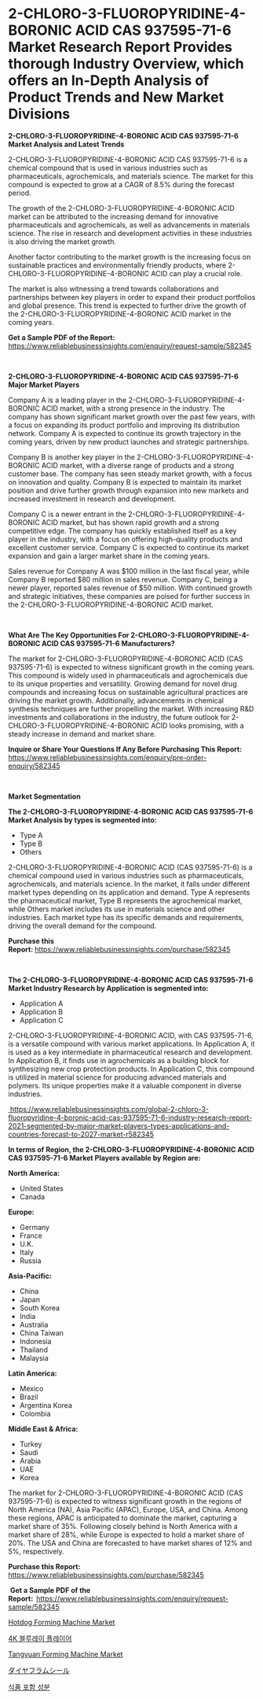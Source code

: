 <p><h1>2-CHLORO-3-FLUOROPYRIDINE-4-BORONIC ACID CAS 937595-71-6 Market Research Report Provides thorough Industry Overview, which offers an In-Depth Analysis of Product Trends and New Market Divisions</h1></p><p><strong>2-CHLORO-3-FLUOROPYRIDINE-4-BORONIC ACID CAS 937595-71-6 Market Analysis and Latest Trends</strong></p>
<p><p>2-CHLORO-3-FLUOROPYRIDINE-4-BORONIC ACID CAS 937595-71-6 is a chemical compound that is used in various industries such as pharmaceuticals, agrochemicals, and materials science. The market for this compound is expected to grow at a CAGR of 8.5% during the forecast period. </p><p>The growth of the 2-CHLORO-3-FLUOROPYRIDINE-4-BORONIC ACID market can be attributed to the increasing demand for innovative pharmaceuticals and agrochemicals, as well as advancements in materials science. The rise in research and development activities in these industries is also driving the market growth. </p><p>Another factor contributing to the market growth is the increasing focus on sustainable practices and environmentally friendly products, where 2-CHLORO-3-FLUOROPYRIDINE-4-BORONIC ACID can play a crucial role.</p><p>The market is also witnessing a trend towards collaborations and partnerships between key players in order to expand their product portfolios and global presence. This trend is expected to further drive the growth of the 2-CHLORO-3-FLUOROPYRIDINE-4-BORONIC ACID market in the coming years.</p></p>
<p><strong>Get a Sample PDF of the Report:&nbsp;</strong> <a href="https://www.reliablebusinessinsights.com/enquiry/request-sample/582345">https://www.reliablebusinessinsights.com/enquiry/request-sample/582345</a></p>
<p>&nbsp;</p>
<p><strong>2-CHLORO-3-FLUOROPYRIDINE-4-BORONIC ACID CAS 937595-71-6 Major Market Players</strong></p>
<p><p>Company A is a leading player in the 2-CHLORO-3-FLUOROPYRIDINE-4-BORONIC ACID market, with a strong presence in the industry. The company has shown significant market growth over the past few years, with a focus on expanding its product portfolio and improving its distribution network. Company A is expected to continue its growth trajectory in the coming years, driven by new product launches and strategic partnerships.</p><p>Company B is another key player in the 2-CHLORO-3-FLUOROPYRIDINE-4-BORONIC ACID market, with a diverse range of products and a strong customer base. The company has seen steady market growth, with a focus on innovation and quality. Company B is expected to maintain its market position and drive further growth through expansion into new markets and increased investment in research and development.</p><p>Company C is a newer entrant in the 2-CHLORO-3-FLUOROPYRIDINE-4-BORONIC ACID market, but has shown rapid growth and a strong competitive edge. The company has quickly established itself as a key player in the industry, with a focus on offering high-quality products and excellent customer service. Company C is expected to continue its market expansion and gain a larger market share in the coming years.</p><p>Sales revenue for Company A was $100 million in the last fiscal year, while Company B reported $80 million in sales revenue. Company C, being a newer player, reported sales revenue of $50 million. With continued growth and strategic initiatives, these companies are poised for further success in the 2-CHLORO-3-FLUOROPYRIDINE-4-BORONIC ACID market.</p></p>
<p>&nbsp;</p>
<p><strong>What Are The Key Opportunities For 2-CHLORO-3-FLUOROPYRIDINE-4-BORONIC ACID CAS 937595-71-6 Manufacturers?</strong></p>
<p><p>The market for 2-CHLORO-3-FLUOROPYRIDINE-4-BORONIC ACID (CAS 937595-71-6) is expected to witness significant growth in the coming years. This compound is widely used in pharmaceuticals and agrochemicals due to its unique properties and versatility. Growing demand for novel drug compounds and increasing focus on sustainable agricultural practices are driving the market growth. Additionally, advancements in chemical synthesis techniques are further propelling the market. With increasing R&D investments and collaborations in the industry, the future outlook for 2-CHLORO-3-FLUOROPYRIDINE-4-BORONIC ACID looks promising, with a steady increase in demand and market share.</p></p>
<p><strong>Inquire or Share Your Questions If Any Before Purchasing This Report:</strong> <a href="https://www.reliablebusinessinsights.com/enquiry/pre-order-enquiry/582345">https://www.reliablebusinessinsights.com/enquiry/pre-order-enquiry/582345</a></p>
<p>&nbsp;</p>
<p><strong>Market Segmentation</strong></p>
<p><strong>The 2-CHLORO-3-FLUOROPYRIDINE-4-BORONIC ACID CAS 937595-71-6 Market Analysis by types is segmented into:</strong></p>
<p><ul><li>Type A</li><li>Type B</li><li>Others</li></ul></p>
<p><p>2-CHLORO-3-FLUOROPYRIDINE-4-BORONIC ACID (CAS 937595-71-6) is a chemical compound used in various industries such as pharmaceuticals, agrochemicals, and materials science. In the market, it falls under different market types depending on its application and demand. Type A represents the pharmaceutical market, Type B represents the agrochemical market, while Others market includes its use in materials science and other industries. Each market type has its specific demands and requirements, driving the overall demand for the compound.</p></p>
<p><strong>Purchase this Report:&nbsp;</strong><a href="https://www.reliablebusinessinsights.com/purchase/582345">https://www.reliablebusinessinsights.com/purchase/582345</a></p>
<p>&nbsp;</p>
<p><strong>The 2-CHLORO-3-FLUOROPYRIDINE-4-BORONIC ACID CAS 937595-71-6 Market Industry Research by Application is segmented into:</strong></p>
<p><ul><li>Application A</li><li>Application B</li><li>Application C</li></ul></p>
<p><p>2-CHLORO-3-FLUOROPYRIDINE-4-BORONIC ACID, with CAS 937595-71-6, is a versatile compound with various market applications. In Application A, it is used as a key intermediate in pharmaceutical research and development. In Application B, it finds use in agrochemicals as a building block for synthesizing new crop protection products. In Application C, this compound is utilized in material science for producing advanced materials and polymers. Its unique properties make it a valuable component in diverse industries.</p></p>
<p><a href="https://www.reliablebusinessinsights.com/global-2-chloro-3-fluoropyridine-4-boronic-acid-cas-937595-71-6-industry-research-report-2021-segmented-by-major-market-players-types-applications-and-countries-forecast-to-2027-market-r582345">&nbsp;https://www.reliablebusinessinsights.com/global-2-chloro-3-fluoropyridine-4-boronic-acid-cas-937595-71-6-industry-research-report-2021-segmented-by-major-market-players-types-applications-and-countries-forecast-to-2027-market-r582345</a></p>
<p><strong>In terms of Region, the 2-CHLORO-3-FLUOROPYRIDINE-4-BORONIC ACID CAS 937595-71-6 Market Players available by Region are:</strong></p>
<p>
    <p> <strong> North America: </strong>
        <ul>
            <li>United States</li>
            <li>Canada</li>
        </ul>
        </p> 
    <p> <strong> Europe: </strong>
        <ul>
            <li>Germany</li>
            <li>France</li>
            <li>U.K.</li>
            <li>Italy</li>
            <li>Russia</li>
        </ul>
        </p> 
    <p> <strong> Asia-Pacific: </strong>
        <ul>
            <li>China</li>
            <li>Japan</li>
            <li>South Korea</li>
            <li>India</li>
            <li>Australia</li>
            <li>China Taiwan</li>
            <li>Indonesia</li>
            <li>Thailand</li>
            <li>Malaysia</li>
        </ul>
        </p> 
    <p> <strong> Latin America: </strong>
        <ul>
            <li>Mexico</li>
            <li>Brazil</li>
            <li>Argentina Korea</li>
            <li>Colombia</li>
        </ul>
        </p> 
    <p> <strong> Middle East & Africa: </strong>
        <ul>
            <li>Turkey</li>
            <li>Saudi</li>
            <li>Arabia</li>
            <li>UAE</li>
            <li>Korea</li>
        </ul>
    </p>
    </p>
<p><p>The market for 2-CHLORO-3-FLUOROPYRIDINE-4-BORONIC ACID (CAS 937595-71-6) is expected to witness significant growth in the regions of North America (NA), Asia Pacific (APAC), Europe, USA, and China. Among these regions, APAC is anticipated to dominate the market, capturing a market share of 35%. Following closely behind is North America with a market share of 28%, while Europe is expected to hold a market share of 20%. The USA and China are forecasted to have market shares of 12% and 5%, respectively.</p></p>
<p><strong>Purchase this Report: </strong><a href="https://www.reliablebusinessinsights.com/purchase/582345">https://www.reliablebusinessinsights.com/purchase/582345</a></p>
<p>&nbsp;<strong>Get a Sample PDF of the Report:&nbsp;&nbsp;</strong><a href="https://www.reliablebusinessinsights.com/enquiry/request-sample/582345">https://www.reliablebusinessinsights.com/enquiry/request-sample/582345</a></p>
<p><strong></strong></p>
<p><p><a href="https://github.com/nathandecarvalho/Market-Research-Report-List-3/blob/main/hotdog-forming-machine-market.md">Hotdog Forming Machine Market</a></p><p><a href="https://github.com/darrellockm3ytan895656/Market-Research-Report-List-1/blob/main/991686986853.md">4K 블루레이 플레이어</a></p><p><a href="https://github.com/julyju69/Market-Research-Report-List-3/blob/main/tangyuan-forming-machine-market.md">Tangyuan Forming Machine Market</a></p><p><a href="https://github.com/ycmtqqhvk3273/Market-Research-Report-List-2/blob/main/626020795210.md">ダイヤフラムシール</a></p><p><a href="https://github.com/oajzkywllm460/Market-Research-Report-List-2/blob/main/6389217100605.md">식품 포함 성분</a></p></p>